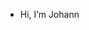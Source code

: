 - Hi, I’m Johann 

<!---
JohannThomasGeorge/JohannThomasGeorge is a ✨ special ✨ repository because its `README.md` (this file) appears on your GitHub profile.
You can click the Preview link to take a look at your changes.
--->
